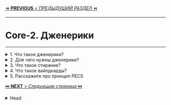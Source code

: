 [⏪ **PREVIOUS** < _ПРЕДЫДУЩИЙ РАЗДЕЛ_ ⏪](/_ITM_old_version_FOR_DELETE/ITM01_Core1/6_Core1_Serilialization_and_Copy.md)

---
# Core-2. Дженерики

---



<details>
        <summary>1. Что такое дженерики?</summary>

## Что такое дженерики?
**Дженерики** (_Generics_) – это механизм параметризации типов в Java, позволяющий создавать классы, 
интерфейсы и методы, работающие с **разными** типами данных **без изменения их кода**.

**Основные аспекты**:   
* ✔ Позволяют **избежать приведения** типов и `ClassCastException`.   
* ✔ Обеспечивают **безопасность типов** на этапе **компиляции**.   
* ✔ Используются для создания **универсального** и **переиспользуемого** кода.   
* ✔ В Java реализованы через стирание типов (**_type erasure_**) – 
информация о конкретном типе удаляется во время **компиляции** 
_(скомпилировано будет`List<Object>` вместо `List<String>`)_.   
* ✔ Введены в `Java 1.5`.   


```text
***** из методички *****
Что такое дженерики?	
Дженерики – это параметризованные типы. 
С их помощью можно объявлять классы, интерфейсы и методы, 
в которых тип данных указан в виде параметра. 

Используя дженерики, можно создать единственный класс, 
который будет автоматически работать с разными типами данных. 

Эта информация доступна только на этапе компиляции 
и стирается в runtime, и в байт код попадет 
только информация о том, что в программе есть некий
 список List<Object> list вместо List<String> list, например. 
Появились в версии 1.5 
```
---
</details>



<details>
        <summary>2. Для чего нужны дженерики?</summary>

## Для чего нужны дженерики?

🔹 **Зачем нужны дженерики**?   
**Дженерики** обеспечивают строгую типизацию, исключают ошибки, 
связанные с несоответствием **типов**, обнаруживаются во время **компиляции**.

🔹 **Какие проблемы они решают**?
> * **Типобезопасность** – позволяют работать с коллекциями и структурами данных, 
> содержащими только определенные типы, исключая ошибки приведения.
> * **Повторное использование кода** – позволяют создавать универсальные классы 
> и методы без дублирования кода.

🔹 **Что можно параметризовать**?   
Дженерики можно использовать в :
> * **классах** (_кроме `Enum`, `анонимных классов` и `исключений`_), 
> * **интерфейсах**, 
> * **методах** и 
> * **полях**, если их тип задается параметром.

🔹 **Что означает** `<?>`?   
* Это **неограниченный wildcard** (_символ подстановки_).   
`Collection<?>` эквивалентен `Collection<? extends Object>`,  
что позволяет работать с коллекциями **любого** типа **без** указания конкретного.

```text
***** из методички *****
"Для строгой типизации и проверки на этапе компиляции.
Дженерики позволяют передавать тип объекта компилятору в форме <тип>. 
Таким образом, компилятор может выполнить все необходимые действия по проверке типов во время компиляции, 
обеспечивая безопасность по приведению типов во время выполнения.

Какую проблему они решают. 
- Типобезопасность (Typesafe). Позволяют создавать листы или коллекции определенных типов, 
которые содержат только определенные элементы, и позволяют находить ошибки на уровне компиляции.

- Повторное использование кода (Reusable code).
Позволяют не создавать похожие классы, методы, похожий код,  а использовать Generics. 

Что можно типизировать. 
Параметризованные типы позволяют объявлять классы (кроме класса Enum, Анонимные, и Эксепшены), 
интерфейсы, методы, (конструкторы это тоже методы их не выделять отдельно) 
и поля, НО только те где тип данных, которыми они оперируют, указан в виде параметра.

Чему эквивалентно <?>. 
<?> wildcard с неограниченным символом подстановки. 
Мы просто ставим <?>, без ключевых слов super или extends. 
На самом деле такой «неограниченный» wildcard все-таки ограничен, сверху. 
Collection<?> — это тоже символ подстановки, как и ""? extends Object"".
```
---
</details>



<details>
        <summary>3. Что такое стирание?</summary>

##  Что такое стирание?

🔹 **Сырые типы** – это использование обобщённых классов без указания параметра типа.   

📌 **Пример**:
```java
List list = new ArrayList<>(); // Сырой тип
List<String> list = new ArrayList<>(); // С параметром типа (нормальный вариант)
```

**Ключевые моменты**:   
* ✔ Использовались **до** появления **дженериков**.
* ✔ Под капотом элементы работают как `Object`, что требует **явного** приведения типов.
* ✔ Приводят к **предупреждениям компилятора** и могут вызвать `ClassCastException` во время выполнения.
* ✔ Следует **избегать** их использования, за исключением случаев совместимости со **старым кодом**.

```text
***** из методички *****
Сырые типы — это типы без указания типа 
в фигурных скобках ( List list = new ArrayList<>() ), 
они использовались до появления дженериков.
Не указывая их, под капотом используется Object.
```
---
</details>



<details>
        <summary>4. Что такое вайлдкарды? </summary>

## Что такое вайлдкарды?

**Вайлдкард** (`?`) — это специальные символы подстановки, обозначающие неизвестный тип 
в обобщённом классе или методе. Они помогают преодолеть **инвариантность** дженериков, 
позволяя работать **с различными подтипами без жесткого указания типа**.

**Основные виды вайлдкардов:**   
🔹 `? extends T` – ковариантность (_для чтения_):   
✔ Позволяет использовать тип `T` или его **подтипы**.   
✔ **Можно читать**, но **нельзя добавлять** новые элементы (_кроме `null`_).   
✔ Пример: List<? extends Number> может содержать Integer, Double, но нельзя добавить new Number().   

🔹 `? super T` – контравариантность (_для записи_):   
✔ Позволяет использовать тип T или его суперклассы.   
✔ Можно добавлять элементы, но чтение ограничено (`Object`).   
✔ Пример: `List<? super Integer>` может содержать `Integer`, `Number`, `Object`.   

🔹 `?` (неограниченный wildcard) – аналог `<? extends Object>`, принимает любой тип.   

📌 **Когда использовать**:   
✅ `? extends T` – когда нужно **только читать** данные.   
✅ `? super T` – когда нужно **только добавлять** данные.   
✅ `?` – когда **неважно**, какой именно тип будет использоваться.   


> * Позволяют универсализировать код, сохраняя безопасность типов.
> * Обходят ограничения инвариантности дженериков 
> (_например_, `List<String> не является подтипом List<Object>, 
> но List<?> является подтипом List<Object>`).

```text
***** из методички *****
Запись вида "? extends ..." или "? super ..." — называется wildcard 
или символом подстановки, с верхней границей (extends) 
или с нижней границей (super). 

Для решения проблемы совместимости используется Wildcard («?»).
 Он не имеет ограничения в использовании (то есть имеет соответствие с любым типом) 
 и в этом его плюсы. Мы можем описать "неизвестный тип" символом вопроса, 
 так называемого question mark.
 
Благодаря Wildcard <?> можно сделать универсальный метод (или переменную), 
работающий с разными типами данных. 

Wildcard — удобный инструмент, чтобы смягчить некоторый ограничения дженериков. 

Дженерики инвариантны. Это значит что хотя все классы являются наследниками 
(подтипами, subtypes) типа Object, List<любой тип> не является подтипом List<Object>, 
НО, List<любой тип> является подтипом List<?>.

Как и обычные дженерики, дженерики с wildcard могут быть ограничены. 
Ограничение по верхней границе (Upper bounded wildcard - <? extends Number>) 
и по нижней границе (Lower bound wildcard - <? super Integer>)"
```
---
</details>



<details>
        <summary>5. Расскажите про принцип PECS</summary>

## Расскажите про принцип PECS

**Принцип PECS (_Producer Extends, Consumer Super_)**   

**Основная идея:**
* **Producer (`extends`)** → если коллекция только **предоставляет** данные (_**читаем** из неё_) → `? extends T`.   
Можно ✅читать, но нельзя ❌записывать (_кроме_ `null`).


* **Consumer (`super`)** → если коллекция только **принимает** данные (_**записываем** в неё_) → `? super T`.    
 Можно ✅записывать, но 🔹читать только как `Object`.


* Если коллекция и **читает**, и **записывает** → `wildcard` **не используется**.

💡 **Запомнить просто**:
> * Метод **читает** данные → аргумент **producer** (`? extends T`).
> * Метод **записывает** данные → аргумент **consumer** (`? super T`).  
> * **Оба** действия → **без** `wildcard`

![Примеры принципа PECS](/_ITM_old_version_FOR_DELETE/ITM02_Core2/imgs/2025-02-28_12-37-16.png)

```text
***** из методички *****
Producer Extends Consumer Super
•  Если мы объявили wildcard с extends, то это producer. 
Он только «продюсирует», предоставляет элемент из контейнера, 
а сам ничего не принимает. (аргумент - Производитель)

•  Если же мы объявили wildcard с super — то это consumer. 
Он только принимает, а предоставить ничего не может. 
(аргумент - Потребитель)

Если метод читает данные из аргумента, 
то этот аргумент - производитель, 
а если метод передаёт данные в аргумент, 
то аргумент является потребителем. 

Важно заметить, что, определяя производителя или потребителя, 
мы рассматриваем только данные типа T.

Из одного только читать, а в другой только записывать 
(исключением является возможность записать null 
для extends и прочитать Object для super).
```
---
</details>


[⏭️ **NEXT** > _Следующая страница_ ⏭️](/_ITM_old_version_FOR_DELETE/ITM02_Core2/2_Core2_Collections.md)



<details>
        <summary>Head</summary>

```text
***** из методички *****
```
---
</details>

